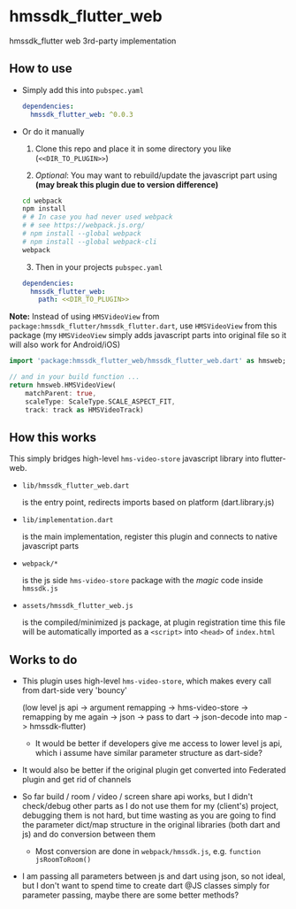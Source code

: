 # hmssdk_flutter_web

hmssdk_flutter web 3rd-party implementation

## How to use
- Simply add this into `pubspec.yaml`
  
  ```yaml
  dependencies:
    hmssdk_flutter_web: ^0.0.3
  ```

- Or do it manually

  1. Clone this repo and place it in some directory you like (`<<DIR_TO_PLUGIN>>`)

  2. *Optional*: You may want to rebuild/update the javascript part using **(may break this plugin due to version difference)**
    ```bash
    cd webpack
    npm install
    # # In case you had never used webpack
    # # see https://webpack.js.org/
    # npm install --global webpack
    # npm install --global webpack-cli
    webpack
    ```

  3. Then in your projects `pubspec.yaml`

    ```yaml
    dependencies:
      hmssdk_flutter_web:
        path: <<DIR_TO_PLUGIN>>
    ```

**Note:** Instead of using `HMSVideoView` from `package:hmssdk_flutter/hmssdk_flutter.dart`, use `HMSVideoView` from this package (my `HMSVideoView` simply adds javascript parts into original file so it will also work for Android/iOS)
  ```dart
  import 'package:hmssdk_flutter_web/hmssdk_flutter_web.dart' as hmsweb;

  // and in your build function ...
  return hmsweb.HMSVideoView(
      matchParent: true,
      scaleType: ScaleType.SCALE_ASPECT_FIT,
      track: track as HMSVideoTrack)

  ```

## How this works

This simply bridges high-level `hms-video-store` javascript library into flutter-web.

- `lib/hmssdk_flutter_web.dart`
  
  is the entry point, redirects imports based on platform (dart.library.js)
- `lib/implementation.dart`
  
  is the main implementation, register this plugin and connects to native javascript parts
- `webpack/*` 
  
  is the js side `hms-video-store` package with the *magic* code inside `hmssdk.js`
- `assets/hmssdk_flutter_web.js`
  
  is the compiled/minimized js package, at plugin registration time this file will be automatically imported as a `<script>` into `<head>` of `index.html`

## Works to do
- This plugin uses high-level `hms-video-store`, which makes every call from dart-side very 'bouncy' 
  
  (low level js api -> argument remapping -> hms-video-store -> remapping by me again -> json -> pass to dart -> json-decode into map -> hmssdk-flutter)
  
  - It would be better if developers give me access to lower level js api, which i assume have similar parameter structure as dart-side?

- It would also be better if the original plugin get converted into Federated plugin and get rid of channels

- So far build / room / video / screen share api works, but I didn't check/debug other parts as I do not use them for my (client's) project, debugging them is not hard, but time wasting as you are going to find the parameter dict/map structure in the original libraries (both dart and js) and do conversion between them

  - Most conversion are done in `webpack/hmssdk.js`, e.g. `function jsRoomToRoom()`

- I am passing all parameters between js and dart using json, so not ideal, but I don't want to spend time to create dart @JS classes simply for parameter passing, maybe there are some better methods?